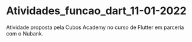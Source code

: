 ﻿# Atividades_funcao_dart_11-01-2022
 
 Atividade proposta pela Cubos Academy no curso de Flutter em parceria com o Nubank.
